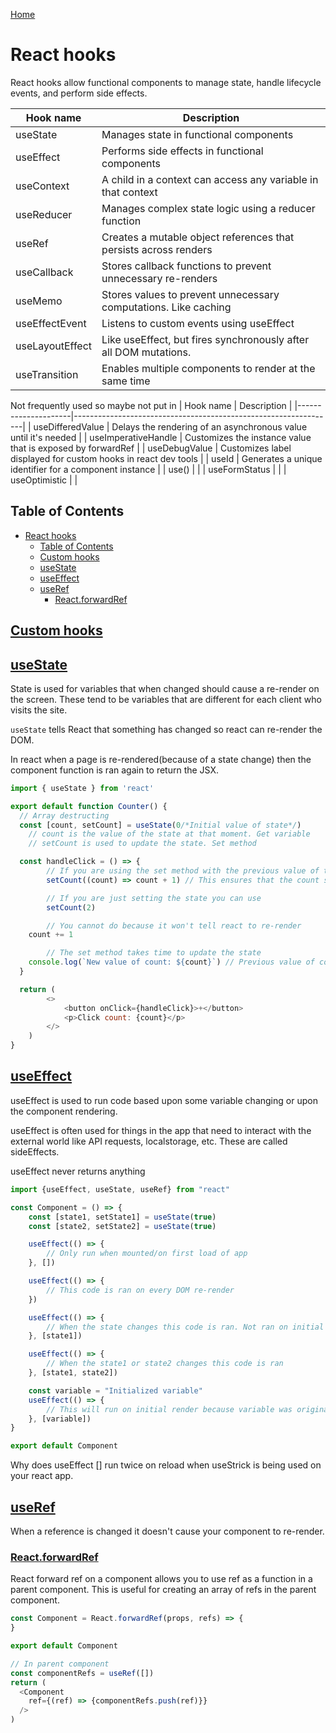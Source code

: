 [Home](../README.md)

# React hooks
React hooks allow functional components to manage state, handle lifecycle events, and perform side effects.

| Hook name       | Description                                                      |
|-----------------|------------------------------------------------------------------|
| useState        | Manages state in functional components                           |
| useEffect       | Performs side effects in functional components                   |
| useContext      | A child in a context can access any variable in that context     |
| useReducer      | Manages complex state logic using a reducer function             |
| useRef          | Creates a mutable object references that persists across renders |
| useCallback     | Stores callback functions to prevent unnecessary re-renders      |
| useMemo         | Stores values to prevent unnecessary computations. Like caching  |
| useEffectEvent  | Listens to custom events using useEffect                         |
| useLayoutEffect | Like useEffect, but fires synchronously after all DOM mutations. |
| useTransition   | Enables multiple components to render at the same time           |

Not frequently used so maybe not put in
| Hook name           | Description                                                     |
|---------------------|-----------------------------------------------------------------|
| useDifferedValue    | Delays the rendering of an asynchronous value until it's needed |
| useImperativeHandle | Customizes the instance value that is exposed by forwardRef     |
| useDebugValue       | Customizes label displayed for custom hooks in react dev tools  |
| useId               | Generates a unique identifier for a component instance          |
| use()               |                                                                 |
| useFormStatus       |                                                                 |
| useOptimistic       |                                                                 |

## Table of Contents

<!-- TOC -->

- [React hooks](#react-hooks)
	- [Table of Contents](#table-of-contents)
	- [Custom hooks](#custom-hooks)
	- [useState](#usestate)
	- [useEffect](#useeffect)
	- [useRef](#useref)
		- [React.forwardRef](#reactforwardref)

<!-- /TOC -->

## [Custom hooks](#table-of-contents)


## [useState](#table-of-contents)
State is used for variables that when changed should cause a re-render on the screen. These tend to be variables that are different for each client who visits the site.

`useState` tells React that something has changed so react can re-render the DOM.

In react when a page is re-rendered(because of a state change) then the component function is ran again to return the JSX.

```javascript
import { useState } from 'react'

export default function Counter() {
  // Array destructing
  const [count, setCount] = useState(0/*Initial value of state*/)
    // count is the value of the state at that moment. Get variable
    // setCount is used to update the state. Set method

  const handleClick = () => {
		// If you are using the set method with the previous value of the state then it is recommended to use
		setCount((count) => count + 1) // This ensures that the count state is up to date

		// If you are just setting the state you can use
		setCount(2)

		// You cannot do because it won't tell react to re-render
    count += 1

		// The set method takes time to update the state
    console.log(`New value of count: ${count}`) // Previous value of count because setCount hasn't had time to update count
  }

  return (
		<>
			<button onClick={handleClick}>+</button>
			<p>Click count: {count}</p>
		</>
	)
}
```

## [useEffect](#table-of-contents)
useEffect is used to run code based upon some variable changing or upon the component rendering.

useEffect is often used for things in the app that need to interact with the external world like API requests, localstorage, etc. These are called sideEffects.

useEffect never returns anything

```javascript
import {useEffect, useState, useRef} from "react"

const Component = () => {
	const [state1, setState1] = useState(true)
	const [state2, setState2] = useState(true)

	useEffect(() => {
		// Only run when mounted/on first load of app
	}, [])

	useEffect(() => {
		// This code is ran on every DOM re-render
	})

	useEffect(() => {
		// When the state changes this code is ran. Not ran on initial load.
	}, [state1])

	useEffect(() => {
		// When the state1 or state2 changes this code is ran
	}, [state1, state2])

	const variable = "Initialized variable"
	useEffect(() => {
		// This will run on initial render because variable was originally un-initialized and then it became initialized which is a change.
	}, [variable])
}

export default Component
```

Why does useEffect [] run twice on reload when useStrick is being used on your react app.

## [useRef](#table-of-contents)
When a reference is changed it doesn't cause your component to re-render.

### [React.forwardRef](#table-of-contents)
React forward ref on a component allows you to use ref as a function in a parent component. This is useful for creating an array of refs in the parent component.

```javascript
const Component = React.forwardRef(props, refs) => {
}

export default Component

// In parent component
const componentRefs = useRef([])
return (
  <Component
    ref={(ref) => {componentRefs.push(ref)}}
  />
)
```
